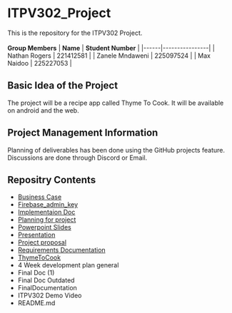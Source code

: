 # ITPV302_Project
This is the repository for the ITPV302 Project.\
\
**Group Members**
| **Name** | **Student Number** |
|------|----------------|
| Nathan Rogers | 221412581 |
| Zanele Mndaweni | 225097524 |
| Max Naidoo | 225227053 |

## Basic Idea of the Project
The project will be a recipe app called Thyme To Cook. It will be available on android and the web.

## Project Management Information
Planning of deliverables has been done using the GitHub projects feature.
Discussions are done through Discord or Email.

## Repositry Contents
 - [Business Case](Business%20Case/)
 - [Firebase_admin_key](Firebase_admin_key/)
 - [Implementaion Doc](Implementation%20Doc/)
 - [Planning for project](Planning%20for%20project/)
 - [Powerpoint Slides](PowerPoint%20Slides/)
 - [Presentation](Presentation/)
 - [Project proposal](Project%20Proposal/)
 - [Requirements Documentation](Requirements%20Documentaion/)
 - [ThymeToCook](ThymeToCook/)
 - 4 Week development plan general
 - Final Doc (1)
 - Final Doc Outdated
 - FinalDocumentation
 - ITPV302 Demo Video
 - README.md
